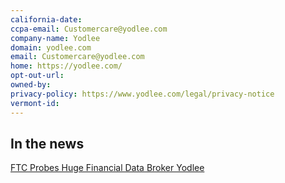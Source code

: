 ```yaml
---
california-date: 
ccpa-email: Customercare@yodlee.com
company-name: Yodlee
domain: yodlee.com
email: Customercare@yodlee.com
home: https://yodlee.com/
opt-out-url: 
owned-by: 
privacy-policy: https://www.yodlee.com/legal/privacy-notice
vermont-id: 
---
```


## In the news

[FTC Probes Huge Financial Data Broker Yodlee](https://www.vice.com/en_us/article/k7q53n/ftc-envestnet-yodlee-class-action-lawsuit)


